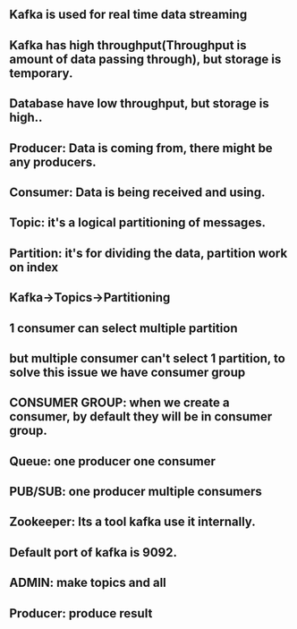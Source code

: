 ## Kafka is used for real time data streaming

## Kafka has high throughput(Throughput is amount of data passing through), but storage is temporary.

## Database have low throughput, but storage is high..

## Producer: Data is coming from, there might be any producers.
## Consumer: Data is being received and using.

## Topic: it's a logical partitioning of messages.
## Partition: it's for dividing the data, partition work on index

## Kafka->Topics->Partitioning

## 1 consumer can select multiple partition
## but multiple consumer can't select 1 partition, to solve this issue we have consumer group

## CONSUMER GROUP: when we create a consumer, by default they will be in consumer group.

## Queue: one producer one consumer

## PUB/SUB: one producer multiple consumers

## Zookeeper: Its a tool kafka use it internally.


## Default port of kafka is 9092.

## ADMIN: make topics and all
## Producer: produce result
